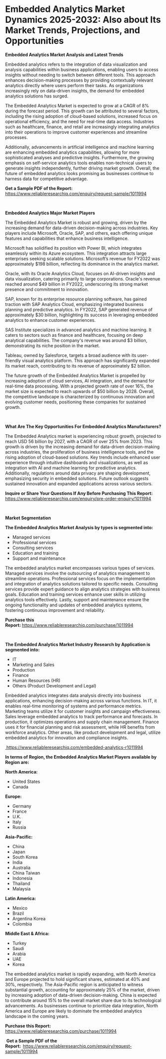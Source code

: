<p><h1>Embedded Analytics Market Dynamics 2025-2032: Also about Its Market Trends, Projections, and Opportunities</h1></p><p><strong>Embedded Analytics Market Analysis and Latest Trends</strong></p>
<p><p>Embedded analytics refers to the integration of data visualization and analysis capabilities within business applications, enabling users to access insights without needing to switch between different tools. This approach enhances decision-making processes by providing contextually relevant analytics directly where users perform their tasks. As organizations increasingly rely on data-driven insights, the demand for embedded analytics solutions has surged.</p><p>The Embedded Analytics Market is expected to grow at a CAGR of 8% during the forecast period. This growth can be attributed to several factors, including the rising adoption of cloud-based solutions, increased focus on operational efficiency, and the need for real-time data access. Industries such as healthcare, finance, and retail are increasingly integrating analytics into their operations to improve customer experiences and streamline processes. </p><p>Additionally, advancements in artificial intelligence and machine learning are enhancing embedded analytics capabilities, allowing for more sophisticated analyses and predictive insights. Furthermore, the growing emphasis on self-service analytics tools enables non-technical users to generate insights independently, further driving market growth. Overall, the future of embedded analytics looks promising as businesses continue to harness data for competitive advantage.</p></p>
<p><strong>Get a Sample PDF of the Report:&nbsp;</strong> <a href="https://www.reliableresearchiq.com/enquiry/request-sample/1011994?utm_campaign=2333&utm_medium=2&utm_source=Github&utm_content=ia&utm_term=17042025&utm_id=embedded-analytics">https://www.reliableresearchiq.com/enquiry/request-sample/1011994</a></p>
<p>&nbsp;</p>
<p><strong>Embedded Analytics Major Market Players</strong></p>
<p><p>The Embedded Analytics Market is robust and growing, driven by the increasing demand for data-driven decision-making across industries. Key players include Microsoft, Oracle, SAP, and others, each offering unique features and capabilities that enhance business intelligence.</p><p>Microsoft has solidified its position with Power BI, which integrates seamlessly within its Azure ecosystem. This integration attracts large enterprises seeking scalable solutions. Microsoft’s revenue for FY2022 was approximately $198 billion, reflecting its dominance in the analytics market.</p><p>Oracle, with its Oracle Analytics Cloud, focuses on AI-driven insights and data visualization, catering primarily to large corporations. Oracle's revenue reached around $49 billion in FY2022, underscoring its strong market presence and commitment to innovation.</p><p>SAP, known for its enterprise resource planning software, has gained traction with SAP Analytics Cloud, emphasizing integrated business planning and predictive analytics. In FY2022, SAP generated revenue of approximately $30 billion, highlighting its success in leveraging embedded analytics to enhance customer experiences.</p><p>SAS Institute specializes in advanced analytics and machine learning. It caters to sectors such as finance and healthcare, focusing on deep analytical capabilities. The company's revenue was around $3 billion, demonstrating its niche position in the market.</p><p>Tableau, owned by Salesforce, targets a broad audience with its user-friendly visual analytics platform. This approach has significantly expanded its market reach, contributing to its revenue of approximately $2 billion.</p><p>The future growth of the Embedded Analytics Market is propelled by increasing adoption of cloud services, AI integration, and the demand for real-time data processing. With a projected growth rate of over 16%, the market size is expected to reach upwards of $50 billion by 2028. Overall, the competitive landscape is characterized by continuous innovation and evolving customer needs, positioning these companies for sustained growth.</p></p>
<p>&nbsp;</p>
<p><strong>What Are The Key Opportunities For Embedded Analytics Manufacturers?</strong></p>
<p><p>The Embedded Analytics market is experiencing robust growth, projected to reach USD 56 billion by 2027, with a CAGR of over 25% from 2023. This growth is driven by the increasing demand for data-driven decision-making across industries, the proliferation of business intelligence tools, and the rising adoption of cloud-based solutions. Key trends include enhanced user experience through intuitive dashboards and visualizations, as well as integration with AI and machine learning for predictive analytics. Additionally, regulations around data privacy are shaping development, emphasizing security in embedded solutions. Future outlook suggests sustained innovation and expanded applications across various sectors.</p></p>
<p><strong>Inquire or Share Your Questions If Any Before Purchasing This Report:</strong> <a href="https://www.reliableresearchiq.com/enquiry/pre-order-enquiry/1011994?utm_campaign=2333&utm_medium=2&utm_source=Github&utm_content=ia&utm_term=17042025&utm_id=embedded-analytics">https://www.reliableresearchiq.com/enquiry/pre-order-enquiry/1011994</a></p>
<p>&nbsp;</p>
<p><strong>Market Segmentation</strong></p>
<p><strong>The Embedded Analytics Market Analysis by types is segmented into:</strong></p>
<p><ul><li>Managed services</li><li>Professional services</li><li>Consulting services</li><li>Education and training</li><li>Support and maintenance</li></ul></p>
<p><p>The embedded analytics market encompasses various types of services. Managed services involve the outsourcing of analytics management to streamline operations. Professional services focus on the implementation and integration of analytics solutions tailored to specific needs. Consulting services provide expert guidance to align analytics strategies with business goals. Education and training services enhance user skills in utilizing analytics tools effectively. Lastly, support and maintenance ensure the ongoing functionality and updates of embedded analytics systems, fostering continuous improvement and reliability.</p></p>
<p><strong>Purchase this Report:&nbsp;</strong><a href="https://www.reliableresearchiq.com/purchase/1011994?utm_campaign=2333&utm_medium=2&utm_source=Github&utm_content=ia&utm_term=17042025&utm_id=embedded-analytics">https://www.reliableresearchiq.com/purchase/1011994</a></p>
<p>&nbsp;</p>
<p><strong>The Embedded Analytics Market Industry Research by Application is segmented into:</strong></p>
<p><ul><li>IT</li><li>Marketing and Sales</li><li>Production</li><li>Finance</li><li>Human Resources (HR)</li><li>Others (Product Development and Legal)</li></ul></p>
<p><p>Embedded analytics integrates data analysis directly into business applications, enhancing decision-making across various functions. In IT, it enables real-time monitoring of systems and performance metrics. Marketing teams utilize it for customer insights and campaign effectiveness. Sales leverage embedded analytics to track performance and forecasts. In production, it optimizes operations and supply chain management. Finance uses it for financial planning and risk assessment, while HR benefits from workforce analytics. Other areas, like product development and legal, utilize embedded analytics for innovation and compliance insights.</p></p>
<p><a href="https://www.reliableresearchiq.com/embedded-analytics-r1011994?utm_campaign=2333&utm_medium=2&utm_source=Github&utm_content=ia&utm_term=17042025&utm_id=embedded-analytics">&nbsp;https://www.reliableresearchiq.com/embedded-analytics-r1011994</a></p>
<p><strong>In terms of Region, the Embedded Analytics Market Players available by Region are:</strong></p>
<p>
    <p> <strong> North America: </strong>
        <ul>
            <li>United States</li>
            <li>Canada</li>
        </ul>
        </p> 
    <p> <strong> Europe: </strong>
        <ul>
            <li>Germany</li>
            <li>France</li>
            <li>U.K.</li>
            <li>Italy</li>
            <li>Russia</li>
        </ul>
        </p> 
    <p> <strong> Asia-Pacific: </strong>
        <ul>
            <li>China</li>
            <li>Japan</li>
            <li>South Korea</li>
            <li>India</li>
            <li>Australia</li>
            <li>China Taiwan</li>
            <li>Indonesia</li>
            <li>Thailand</li>
            <li>Malaysia</li>
        </ul>
        </p> 
    <p> <strong> Latin America: </strong>
        <ul>
            <li>Mexico</li>
            <li>Brazil</li>
            <li>Argentina Korea</li>
            <li>Colombia</li>
        </ul>
        </p> 
    <p> <strong> Middle East & Africa: </strong>
        <ul>
            <li>Turkey</li>
            <li>Saudi</li>
            <li>Arabia</li>
            <li>UAE</li>
            <li>Korea</li>
        </ul>
    </p>
    </p>
<p><p>The embedded analytics market is rapidly expanding, with North America and Europe projected to hold significant shares, estimated at 40% and 30%, respectively. The Asia-Pacific region is anticipated to witness substantial growth, accounting for approximately 25% of the market, driven by increasing adoption of data-driven decision-making. China is expected to contribute around 15% to the overall market share due to its technological advancements. As businesses continue to prioritize data integration, North America and Europe are likely to dominate the embedded analytics landscape in the coming years.</p></p>
<p><strong>Purchase this Report: </strong><a href="https://www.reliableresearchiq.com/purchase/1011994?utm_campaign=2333&utm_medium=2&utm_source=Github&utm_content=ia&utm_term=17042025&utm_id=embedded-analytics">https://www.reliableresearchiq.com/purchase/1011994</a></p>
<p>&nbsp;<strong>Get a Sample PDF of the Report:&nbsp;&nbsp;</strong><a href="https://www.reliableresearchiq.com/enquiry/request-sample/1011994?utm_campaign=2333&utm_medium=2&utm_source=Github&utm_content=ia&utm_term=17042025&utm_id=embedded-analytics">https://www.reliableresearchiq.com/enquiry/request-sample/1011994</a></p>
<p><strong></strong></p>
<p><p></p><p></p><p></p></p>